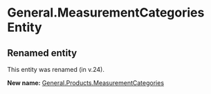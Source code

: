 # General.MeasurementCategories Entity

## Renamed entity

This entity was renamed (in v.24).

**New name:** [General.Products.MeasurementCategories](General.Products.MeasurementCategories.md)
